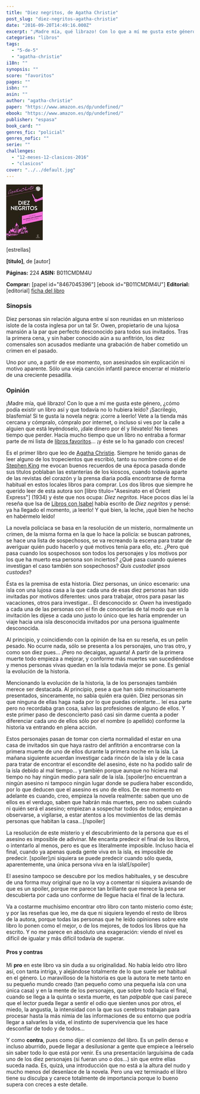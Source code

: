 ```yaml
---
title: "Diez negritos, de Agatha Christie"
post_slug: "diez-negritos-agatha-christie"
date: "2016-09-20T14:49:16.000Z"
excerpt: "¡Madre mía, qué librazo! Con lo que a mí me gusta este género, ¿cómo podía existir un libro así y que todavía no lo hubiera leído? Si te gusta la novela negra: ¡corre a leerlo!"
categories: "libros"
tags: 
  - "5-de-5"
  - "agatha-christie"
i18n: ""
synopsis: ""
score: "favoritos"
pages: ""
isbn: ""
asin: ""
author: "agatha-christie"
paper: "https://www.amazon.es/dp/undefined/"
ebook: "https://www.amazon.es/dp/undefined/"
publisher: "espasa"
book_card: ""
genres_fic: "policial"
genres_nofic: ""
serie: ""
challenges: 
  - "12-meses-12-clasicos-2016"
  - "clasicos"
cover: "../../default.jpg"
---
```


![[titulo-foto]](images/diez-negritos-p.jpg)

\[estrellas\]

**\[titulo\]**, de \[autor\]

**Páginas:** 224 **ASIN:** B011CMDM4U

**Comprar:** \[papel id="8467045396"\] \[ebook id="B011CMDM4U"\] **Editorial:** \[editorial\] [ficha del libro](http://www.planetadelibros.com/libro-diez-negritos/200381)

### Sinopsis

Diez personas sin relación alguna entre sí son reunidas en un misterioso islote de la costa inglesa por un tal Sr. Owen, propietario de una lujosa mansión a la par que perfecto desconocido para todos sus invitados. Tras la primera cena, y sin haber conocido aún a su anfitrión, los diez comensales son acusados mediante una grabación de haber cometido un crimen en el pasado.

Uno por uno, a partir de ese momento, son asesinados sin explicación ni motivo aparente. Sólo una vieja canción infantil parece encerrar el misterio de una creciente pesadilla.

### Opinión

¡Madre mía, qué librazo! Con lo que a mí me gusta este género, ¿cómo podía existir un libro así y que todavía no lo hubiera leído? ¡Sacrilegio, blasfemia! Si te gusta la novela negra: ¡corre a leerlo! Vete a la tienda más cercana y cómpralo, cómpralo por internet, o incluso si ves por la calle a alguien que está leyéndoselo, ¡dale dinero por él y llévatelo! No tienes tiempo que perder. Hacía mucho tiempo que un libro no entraba a formar parte de mi lista de [libros favoritos](http://fjp.es/puntuacion/favoritos/)… ¡y éste se lo ha ganado con creces!

Es el primer libro que leo de [Agatha Christie](http://fjp.es/autor/agatha-christie/). Siempre he tenido ganas de leer alguno de los tropecientos que escribió, tanto su nombre como el de [Stephen King](http://fjp.es/autor/stephen-king/) me evocan buenos recuerdos de una época pasada donde sus títulos poblaban las estanterías de los kioscos, cuando todavía aparte de las revistas del corazón y la prensa diaria podía encontrarse de forma habitual en estos locales libros para comprar. Los dos libros que siempre he querido leer de esta autora son \[libro titulo="Asesinato en el Orient Express"\] (1934) y éste que nos ocupa: _Diez negritos_. Hace pocos días leí la reseña que Isa de [Libros con Isabel](https://librosconisabel.wordpress.com/2016/09/01/resena-diez-negritos-por-agatha-christie/) había escrito de _Diez negritos_ y pensé: ya ha llegado el momento, ¡a leerlo! Y qué bien, la leche, ¡qué bien he hecho en habérmelo leído!

La novela policíaca se basa en la resolución de un misterio, normalmente un crimen, de la misma forma en la que lo hace la policía: se buscan patrones, se hace una lista de sospechosos, se va recreando la escena para tratar de averiguar quién pudo hacerlo y qué motivos tenía para ello, etc. ¿Pero qué pasa cuando los sospechosos son todos los personajes y los motivos por los que ha muerto esa persona son inciertos? ¿Qué pasa cuando quienes investigan el caso también son sospechosos? _Quis custodiet ipsos custodes_?

Ésta es la premisa de esta historia. Diez personas, un único escenario: una isla con una lujosa casa a la que cada una de esas diez personas han sido invitadas por motivos diferentes: unos para trabajar, otros para pasar las vacaciones, otros para investigar… El desconocido _sr. Owen_ ha investigado a cada una de las personas con el fin de conocerlas de tal modo que en la invitación les dijese a cada uno justo lo único que les haría emprender un viaje hacia una isla desconocida invitados por una persona igualmente desconocida.

Al principio, y coincidiendo con la opinión de Isa en su reseña, es un pelín pesado. No ocurre nada, sólo se presenta a los personajes, uno tras otro, y como son diez pues… ¡Pero no decaigas, aguanta! A partir de la primera muerte todo empieza a mejorar, y conforme más muertes van sucediéndose y menos personas vivas quedan en la isla todavía mejor se pone. Es genial la evolución de la historia.

Mencionando la evolución de la historia, la de los personajes también merece ser destacada. Al principio, pese a que han sido minuciosamente presentados, sinceramente, no sabía quién era quién. Diez personas sin que ninguna de ellas haga nada por lo que puedas orientarte… leí esa parte pero no recordaba gran cosa, salvo las profesiones de alguno de ellos. Y este primer paso de desconcierto pasó casi sin darme cuenta a poder diferenciar cada uno de ellos sólo por el nombre (o apellido) conforme la historia va entrando en plena acción.

Estos personajes pasan de tomar con cierta normalidad el estar en una casa de invitados sin que haya rastro del anfitrión a encontrarse con la primera muerte de uno de ellos durante la primera noche en la isla. La mañana siguiente acuerdan investigar cada rincón de la isla y de la casa para tratar de encontrar el escondite del asesino, éste no ha podido salir de la isla debido al mal tiempo… y también porque aunque no hiciera mal tiempo no hay ningún medio para salir de la isla. \[spoiler\]no encuentran a ningún asesino ni tampoco ningún lugar donde se pudiera haber escondido, por lo que deducen que el asesino es uno de ellos. De ese momento en adelante es cuando, creo, empieza la novela realmente: saben que uno de ellos es el verdugo, saben que habrán más muertes, pero no saben cuándo ni quién será el asesino; empiezan a sospechar todos de todos; empiezan a observarse, a vigilarse, a estar atentos a los movimientos de las demás personas que habitan la casa…\[/spoiler\]

La resolución de este misterio y el descubrimiento de la persona que es el asesino es imposible de adivinar. Me encanta predecir el final de los libros, o intentarlo al menos, pero es que es literalmente imposible. Incluso hacia el final, cuando ya apenas queda gente viva en la isla, es imposible de predecir. \[spoiler\]¡ni siquiera se puede predecir cuando sólo queda, aparentemente, una única persona viva en la isla!\[/spoiler\]

El asesino tampoco se descubre por los medios habituales, y se descubre de una forma muy original que no la voy a comentar ni siquiera avisando de que es un spoiler, porque me parece tan brillante que merece la pena ser descubierta por cada uno conforme de llegue hacia el final de la lectura.

Va a costarme muchísimo encontrar otro libro con tanto misterio como éste; y por las reseñas que leo, me da que ni siquiera leyendo el resto de libros de la autora, porque todas las personas que he leído opiniones sobre este libro lo ponen como el mejor, o de los mejores, de todos los libros que ha escrito. Y no me parece en absoluto una exageración: viendo el nivel es difícil de igualar y más difícil todavía de superar.

#### Pros y contras

Mi **pro** en este libro va sin duda a su originalidad. No había leído otro libro así, con tanta intriga, y alejándose totalmente de lo que suele ser habitual en el género. Lo maravilloso de la historia es que la autora te mete tanto en su pequeño mundo creado (tan pequeño como una pequeña isla con una única casa) y en la mente de los personajes, que sobre todo hacia el final, cuando se llega a la quinta o sexta muerte, es tan _palpable_ que casi parece que el lector pueda llegar a sentir el odio que sienten unos por otros, el miedo, la angustia, la intensidad con la que sus cerebros trabajan para procesar hasta la más nimia de las informaciones de su entorno que podría llegar a salvarles la vida, el instinto de supervivencia que les hace desconfiar de todo y de todos…

Y como **contra**, pues como dije: el comienzo del libro. Es un pelín denso e incluso aburrido, puede llegar a desilusionar a gente que empiece a leérselo sin saber todo lo que está por venir. Es una presentación larguísima de cada uno de los diez personajes (si fueran uno o dos…) sin que entre ellas suceda nada. Es, quizá, una introducción que no está a la altura del nudo y mucho menos del desenlace de la novela. Pero una vez terminado el libro tiene su disculpa y carece totalmente de importancia porque lo bueno supera con creces a este detalle.
